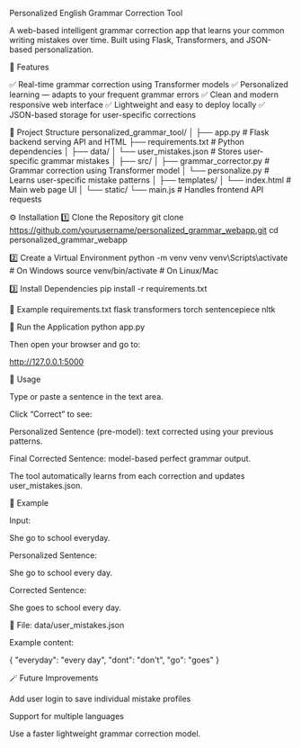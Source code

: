 Personalized English Grammar Correction Tool

A web-based intelligent grammar correction app that learns your common writing mistakes over time.
Built using Flask, Transformers, and JSON-based personalization.

🚀 Features

✅ Real-time grammar correction using Transformer models
✅ Personalized learning — adapts to your frequent grammar errors
✅ Clean and modern responsive web interface
✅ Lightweight and easy to deploy locally
✅ JSON-based storage for user-specific corrections

📁 Project Structure
personalized_grammar_tool/
│
├── app.py                    # Flask backend serving API and HTML
├── requirements.txt           # Python dependencies
│
├── data/
│   └── user_mistakes.json    # Stores user-specific grammar mistakes
│
├── src/
│   ├── grammar_corrector.py  # Grammar correction using Transformer model
│   └── personalize.py        # Learns user-specific mistake patterns
│
├── templates/
│   └── index.html            # Main web page UI
│
└── static/
    └── main.js               # Handles frontend API requests

⚙️ Installation
1️⃣ Clone the Repository
git clone https://github.com/yourusername/personalized_grammar_webapp.git
cd personalized_grammar_webapp

2️⃣ Create a Virtual Environment
python -m venv venv
venv\Scripts\activate   # On Windows
source venv/bin/activate  # On Linux/Mac

3️⃣ Install Dependencies
pip install -r requirements.txt

🧩 Example requirements.txt
flask
transformers
torch
sentencepiece
nltk

🧠 Run the Application
python app.py


Then open your browser and go to:

http://127.0.0.1:5000

💬 Usage

Type or paste a sentence in the text area.

Click “Correct” to see:

Personalized Sentence (pre-model): text corrected using your previous patterns.

Final Corrected Sentence: model-based perfect grammar output.

The tool automatically learns from each correction and updates user_mistakes.json.

📘 Example

Input:

She go to school everyday.


Personalized Sentence:

She go to school every day.


Corrected Sentence:

She goes to school every day.

🧾 File: data/user_mistakes.json

Example content:

{
  "everyday": "every day",
  "dont": "don't",
  "go": "goes"
}

🪄 Future Improvements

Add user login to save individual mistake profiles

Support for multiple languages

Use a faster lightweight grammar correction model.
